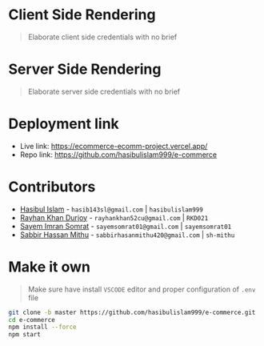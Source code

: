 # Client Side Rendering

> Elaborate client side credentials with no brief

# Server Side Rendering

> Elaborate server side credentials with no brief

# Deployment link

- Live link: https://ecommerce-ecomm-project.vercel.app/
- Repo link: https://github.com/hasibulislam999/e-commerce

# Contributors

- [Hasibul Islam](https://github.com/hasibulislam999) - `hasib143sl@gmail.com` | `hasibulislam999`
- [Rayhan Khan Durjoy](https://github.com/RKD021) - `rayhankhan52cu@gmail.com` | `RKD021`
- [Sayem Imran Somrat](https://github.com/sayemsomrat01) - `sayemsomrat01@gmail.com` | `sayemsomrat01`
- [Sabbir Hassan Mithu](https://github.com/sh-mithu) - `sabbirhasanmithu420@gmail.com` | `sh-mithu`

# Make it own

> Make sure have install `VSCODE` editor and proper configuration of `.env` file

```bash
git clone -b master https://github.com/hasibulislam999/e-commerce.git
cd e-commerce
npm install --force
npm start
```

